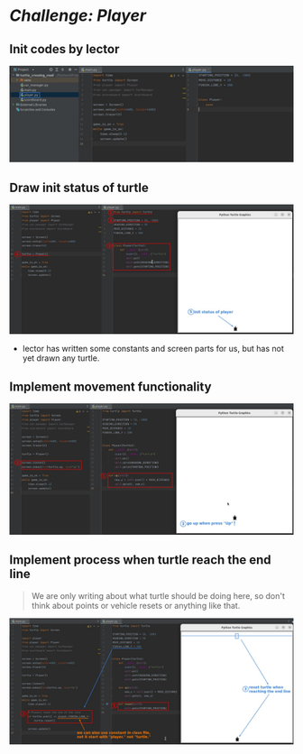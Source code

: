 # **_Challenge: Player_**

## **Init codes by lector**

![Alt init codes](pic/01.jpg)

## **Draw init status of turtle**

![Alt static init turtle](pic/02.jpg)

- lector has written some constants and screen parts for us, but has not yet drawn any turtle.

## **Implement movement functionality**

![Alt turtle movement](pic/03.jpg)

## **Implement process when turtle reach the end line**

> We are only writing about what turtle should be doing here, so don't think about points or vehicle resets or anything like that.

![Alt turtle reach the end line](pic/04.jpg)

